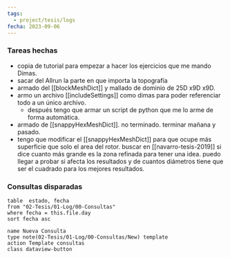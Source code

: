 ```yaml
---
tags:
  - project/tesis/logs
fecha: 2023-09-06
---
```

### Tareas hechas
 - copia de tutorial para empezar a hacer los ejercicios que me mando Dimas.
 - sacar del Allrun la parte en que importa la topografía
 - armado del [[blockMeshDict]] y mallado de dominio de 25D x9D x9D.
 - armo un archivo [[includeSettings]] como dimas para poder referenciar todo a un único archivo.
	 - después tengo que armar un script de python que me lo arme de forma automática.
 - armado de [[snappyHexMeshDict]]. no terminado. terminar mañana y pasado.
 - tengo que modificar el [[snappyHexMeshDict]] para que ocupe más superficie que solo el area del rotor. buscar en [[navarro-tesis-2019]] si dice cuanto más grande es la zona refinada para tener una idea. puedo llegar a probar si afecta los resultados y de cuantos diámetros tiene que ser el cuadrado para los mejores resultados.

### Consultas disparadas
 ```dataview
table  estado, fecha
from "02-Tesis/01-Log/00-Consultas"
where fecha = this.file.day
sort fecha asc
```
```button
name Nueva Consulta
type note(02-Tesis/01-Log/00-Consultas/New) template
action Template consultas
class dataview-button
```